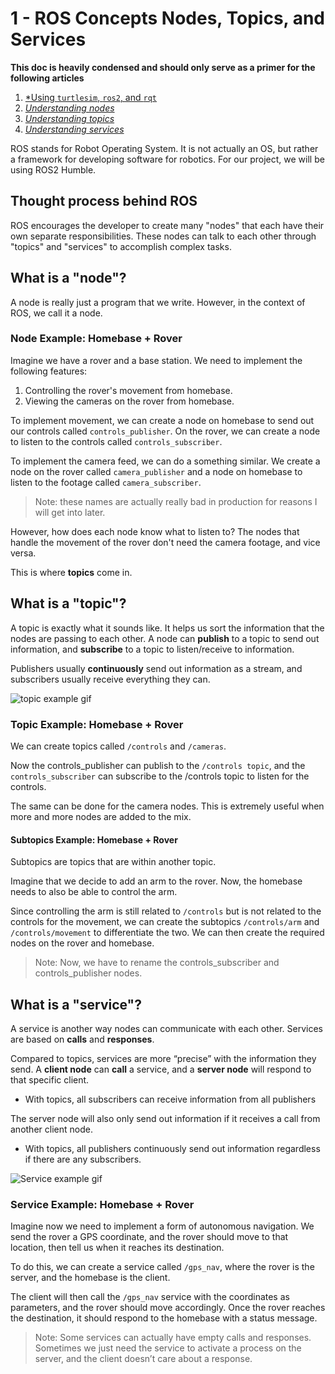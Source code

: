 # 1 - ROS Concepts Nodes, Topics, and Services

**This doc is heavily condensed and should only serve as a primer for the following articles**

1. [*Using `turtlesim`, `ros2`, and `rqt`](https://docs.ros.org/en/humble/Tutorials/Beginner-CLI-Tools/Introducing-Turtlesim/Introducing-Turtlesim.html)  
1. [*Understanding nodes*](https://docs.ros.org/en/humble/Tutorials/Beginner-CLI-Tools/Understanding-ROS2-Nodes/Understanding-ROS2-Nodes.html)  
1. [*Understanding topics*](https://docs.ros.org/en/humble/Tutorials/Beginner-CLI-Tools/Understanding-ROS2-Topics/Understanding-ROS2-Topics.html)  
1. [*Understanding services*](https://docs.ros.org/en/humble/Tutorials/Beginner-CLI-Tools/Understanding-ROS2-Services/Understanding-ROS2-Services.html)

ROS stands for Robot Operating System. It is not actually an OS, but rather a framework for developing software for robotics.
For our project, we will be using ROS2 Humble.

## Thought process behind ROS

ROS encourages the developer to create many "nodes" that each have their own separate responsibilities. These nodes can talk to each other through "topics" and "services" to accomplish complex tasks.

## What is a "node"?

A node is really just a program that we write. However, in the context of ROS, we call it a node.

### Node Example: Homebase + Rover

Imagine we have a rover and a base station. We need to implement the following features: 
1. Controlling the rover's movement from homebase.
2. Viewing the cameras on the rover from homebase.

To implement movement, we can create a node on homebase to send out our controls called `controls_publisher`. On the rover, we can create a node to listen to the controls called `controls_subscriber`.

To implement the camera feed, we can do a something similar. We create a node on the rover called `camera_publisher` and a node on homebase to listen to the footage called `camera_subscriber`.

> Note: these names are actually really bad in production for reasons I will get into later.

However, how does each node know what to listen to? The nodes that handle the movement of the rover don't need the camera footage, and vice versa. 
	
This is where **topics** come in.

## What is a "topic"?

A topic is exactly what it sounds like. It helps us sort the information that the nodes are passing to each other. A node can **publish** to a topic to send out information, and **subscribe** to a topic to listen/receive to information.

Publishers usually **continuously** send out information as a stream, and subscribers usually receive everything they can. 

![topic example gif](https://docs.ros.org/en/humble/_images/Nodes-TopicandService.gif)

### Topic Example: Homebase + Rover

We can create topics called `/controls` and `/cameras`.

Now the controls_publisher can publish to the `/controls topic`, and the `controls_subscriber` can subscribe to the /controls topic to listen for the controls.

The same can be done for the camera nodes. This is extremely useful when more and more nodes are added to the mix.

#### Subtopics Example: Homebase + Rover

Subtopics are topics that are within another topic. 

Imagine that we decide to add an arm to the rover. Now, the homebase needs to also be able to control the arm.

Since controlling the arm is still related to `/controls` but is not related to the controls for the movement, we can create the subtopics `/controls/arm` and `/controls/movement` to differentiate the two. We can then create the required nodes on the rover and homebase.

> Note: Now, we have to rename the controls_subscriber and controls_publisher nodes.

## What is a "service"?

A service is another way nodes can communicate with each other. Services are based on **calls** and **responses**.

Compared to topics, services are more “precise” with the information they send. A **client node** can **call** a service, and a **server node** will respond to that specific client. 

- With topics, all subscribers can receive information from all publishers

The server node will also only send out information if it receives a call from another client node.

- With topics, all publishers continuously send out information regardless if there are any subscribers.

![Service example gif](https://docs.ros.org/en/humble/_images/Service-MultipleServiceClient.gif)

### Service Example: Homebase + Rover

Imagine now we need to implement a form of autonomous navigation. We send the rover a GPS coordinate, and the rover should move to that location, then tell us when it reaches its destination.

To do this, we can create a service called `/gps_nav`, where the rover is the server, and the homebase is the client.

The client will then call the `/gps_nav` service with the coordinates as parameters, and the rover should move accordingly. Once the rover reaches the destination, it should respond to the homebase with a status message.

> Note: Some services can actually have empty calls and responses. Sometimes we just need the service to activate a process on the server, and the client doesn’t care about a response.
